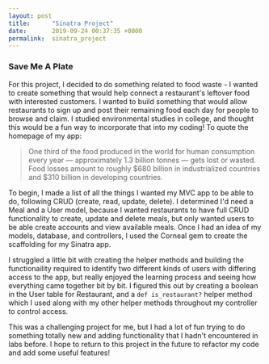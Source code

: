 ```yaml
---
layout: post
title:      "Sinatra Project"
date:       2019-09-24 00:37:35 +0000
permalink:  sinatra_project
---
```


### Save Me A Plate

For this project, I decided to do something related to food waste - I wanted to create something that would help connect a restaurant's leftover food with interested customers. I wanted to build something that would allow restaurants to sign up and post their remaining food each day for people to browse and claim. I studied environmental studies in college, and thought this would be a fun way to incorporate that into my coding! To quote the homepage of my app:

> One third of the food produced in the world for human consumption every year
> — approximately 1.3 billion tonnes — gets lost or wasted. Food losses amount to roughly
> $680 billion in industrialized countries and $310 billion in developing countries.

To begin, I made a list of all the things I wanted my MVC app to be able to do, following CRUD (create, read, update, delete). I determined I'd need a Meal and a User model, because I wanted restaurants to have full CRUD functionality to create, update and delete meals, but only wanted users to be able create accounts and view available meals. Once I had an idea of my models, database, and controllers, I used the Corneal gem to create the scaffolding for my Sinatra app.

I struggled a little bit with creating the helper methods and building the functionaility required to identify two different kinds of users with differing access to the app, but really enjoyed the learning process and seeing how everything came together bit by bit. I figured this out by creating a boolean in the User table for Restaurant, and a ``def is_restaurant?`` helper method which I used along with my other helper methods throughout my controller to control access. 

This was a challenging project for me, but I had a lot of fun trying to do something totally new and adding functionality that I hadn't encountered in labs before. I hope to return to this project in the future to refactor my code and add some useful features! 
